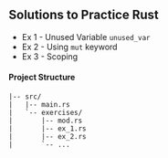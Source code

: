 ## Solutions to Practice Rust
- Ex 1 - Unused Variable `unused_var`
- Ex 2 - Using `mut` keyword
- Ex 3 - Scoping

#### Project Structure
```project/
|-- src/
|   |-- main.rs
|   `-- exercises/
|       |-- mod.rs
|       |-- ex_1.rs
|       |-- ex_2.rs
|       `-- ...

```
